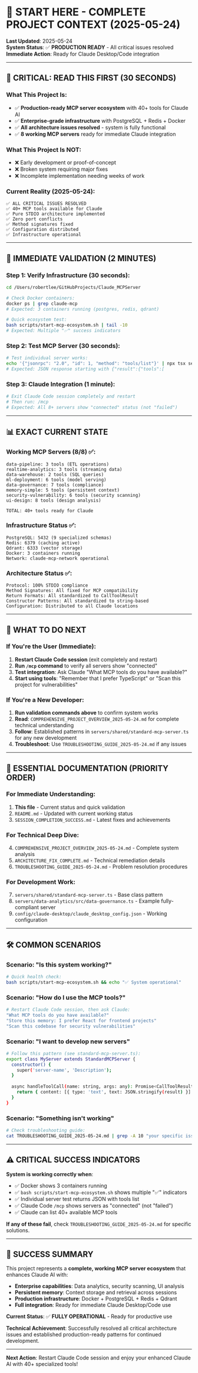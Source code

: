 # 🎯 START HERE - COMPLETE PROJECT CONTEXT (2025-05-24)

**Last Updated**: 2025-05-24  
**System Status**: ✅ **PRODUCTION READY** - All critical issues resolved  
**Immediate Action**: Ready for Claude Desktop/Code integration

---

## 🚨 CRITICAL: READ THIS FIRST (30 SECONDS)

### **What This Project Is**:
- ✅ **Production-ready MCP server ecosystem** with 40+ tools for Claude AI
- ✅ **Enterprise-grade infrastructure** with PostgreSQL + Redis + Docker
- ✅ **All architecture issues resolved** - system is fully functional
- ✅ **8 working MCP servers** ready for immediate Claude integration

### **What This Project Is NOT**:
- ❌ Early development or proof-of-concept
- ❌ Broken system requiring major fixes
- ❌ Incomplete implementation needing weeks of work

### **Current Reality (2025-05-24)**:
```
✅ ALL CRITICAL ISSUES RESOLVED
✅ 40+ MCP tools available for Claude
✅ Pure STDIO architecture implemented
✅ Zero port conflicts
✅ Method signatures fixed
✅ Configuration distributed
✅ Infrastructure operational
```

---

## 🚀 IMMEDIATE VALIDATION (2 MINUTES)

### **Step 1: Verify Infrastructure (30 seconds)**:
```bash
cd /Users/robertlee/GitHubProjects/Claude_MCPServer

# Check Docker containers:
docker ps | grep claude-mcp
# Expected: 3 containers running (postgres, redis, qdrant)

# Quick ecosystem test:
bash scripts/start-mcp-ecosystem.sh | tail -10
# Expected: Multiple "✅" success indicators
```

### **Step 2: Test MCP Server (30 seconds)**:
```bash
# Test individual server works:
echo '{"jsonrpc": "2.0", "id": 1, "method": "tools/list"}' | npx tsx servers/data-analytics/src/data-governance.ts | head -5
# Expected: JSON response starting with {"result":{"tools":[
```

### **Step 3: Claude Integration (1 minute)**:
```bash
# Exit Claude Code session completely and restart
# Then run: /mcp
# Expected: All 8+ servers show "connected" status (not "failed")
```

---

## 📊 EXACT CURRENT STATE

### **Working MCP Servers (8/8)** ✅:
```
data-pipeline: 3 tools (ETL operations)
realtime-analytics: 3 tools (streaming data)  
data-warehouse: 2 tools (SQL queries)
ml-deployment: 6 tools (model serving)
data-governance: 7 tools (compliance)
memory-simple: 5 tools (persistent context)
security-vulnerability: 6 tools (security scanning)
ui-design: 8 tools (design analysis)

TOTAL: 40+ tools ready for Claude
```

### **Infrastructure Status** ✅:
```
PostgreSQL: 5432 (9 specialized schemas)
Redis: 6379 (caching active)
Qdrant: 6333 (vector storage)
Docker: 3 containers running
Network: claude-mcp-network operational
```

### **Architecture Status** ✅:
```
Protocol: 100% STDIO compliance
Method Signatures: All fixed for MCP compatibility
Return Formats: All standardized to CallToolResult
Constructor Patterns: All standardized to string-based
Configuration: Distributed to all Claude locations
```

---

## 🎯 WHAT TO DO NEXT

### **If You're the User (Immediate)**:
1. **Restart Claude Code session** (exit completely and restart)
2. **Run `/mcp` command** to verify all servers show "connected"
3. **Test integration**: Ask Claude "What MCP tools do you have available?"
4. **Start using tools**: "Remember that I prefer TypeScript" or "Scan this project for vulnerabilities"

### **If You're a New Developer**:
1. **Run validation commands above** to confirm system works
2. **Read**: `COMPREHENSIVE_PROJECT_OVERVIEW_2025-05-24.md` for complete technical understanding
3. **Follow**: Established patterns in `servers/shared/standard-mcp-server.ts` for any new development
4. **Troubleshoot**: Use `TROUBLESHOOTING_GUIDE_2025-05-24.md` if any issues

---

## 📁 ESSENTIAL DOCUMENTATION (PRIORITY ORDER)

### **For Immediate Understanding**:
1. **This file** - Current status and quick validation
2. `README.md` - Updated with current working status
3. `SESSION_COMPLETION_SUCCESS.md` - Latest fixes and achievements

### **For Technical Deep Dive**:
4. `COMPREHENSIVE_PROJECT_OVERVIEW_2025-05-24.md` - Complete system analysis
5. `ARCHITECTURE_FIX_COMPLETE.md` - Technical remediation details
6. `TROUBLESHOOTING_GUIDE_2025-05-24.md` - Problem resolution procedures

### **For Development Work**:
7. `servers/shared/standard-mcp-server.ts` - Base class pattern
8. `servers/data-analytics/src/data-governance.ts` - Example fully-compliant server
9. `config/claude-desktop/claude_desktop_config.json` - Working configuration

---

## 🛠️ COMMON SCENARIOS

### **Scenario: "Is this system working?"**
```bash
# Quick health check:
bash scripts/start-mcp-ecosystem.sh && echo "✅ System operational"
```

### **Scenario: "How do I use the MCP tools?"**
```bash
# Restart Claude Code session, then ask Claude:
"What MCP tools do you have available?"
"Store this memory: I prefer React for frontend projects"
"Scan this codebase for security vulnerabilities"
```

### **Scenario: "I want to develop new servers"**
```bash
# Follow this pattern (see standard-mcp-server.ts):
export class MyServer extends StandardMCPServer {
  constructor() {
    super('server-name', 'Description');
  }
  
  async handleToolCall(name: string, args: any): Promise<CallToolResult> {
    return { content: [{ type: 'text', text: JSON.stringify(result) }] };
  }
}
```

### **Scenario: "Something isn't working"**
```bash
# Check troubleshooting guide:
cat TROUBLESHOOTING_GUIDE_2025-05-24.md | grep -A 10 "your specific issue"
```

---

## ⚠️ CRITICAL SUCCESS INDICATORS

**System is working correctly when**:
- ✅ Docker shows 3 containers running
- ✅ `bash scripts/start-mcp-ecosystem.sh` shows multiple "✅" indicators
- ✅ Individual server test returns JSON with tools list
- ✅ Claude Code `/mcp` shows servers as "connected" (not "failed")
- ✅ Claude can list 40+ available MCP tools

**If any of these fail**, check `TROUBLESHOOTING_GUIDE_2025-05-24.md` for specific solutions.

---

## 🎉 SUCCESS SUMMARY

This project represents a **complete, working MCP server ecosystem** that enhances Claude AI with:

- **Enterprise capabilities**: Data analytics, security scanning, UI analysis
- **Persistent memory**: Context storage and retrieval across sessions  
- **Production infrastructure**: Docker + PostgreSQL + Redis + Qdrant
- **Full integration**: Ready for immediate Claude Desktop/Code use

**Current Status**: ✅ **FULLY OPERATIONAL** - Ready for productive use

**Technical Achievement**: Successfully resolved all critical architecture issues and established production-ready patterns for continued development.

---

**Next Action**: Restart Claude Code session and enjoy your enhanced Claude AI with 40+ specialized tools!